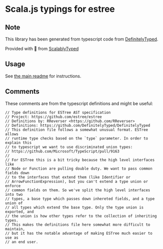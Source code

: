 
# Scala.js typings for estree




## Note
This library has been generated from typescript code from [DefinitelyTyped](https://definitelytyped.org).

Provided with :purple_heart: from [ScalablyTyped](https://github.com/oyvindberg/ScalablyTyped)

## Usage
See [the main readme](../../readme.md) for instructions.

## Comments

These comments are from the typescript definitions and might be useful:
```
// Type definitions for ESTree AST specification
// Project: https://github.com/estree/estree
// Definitions by: RReverser <https://github.com/RReverser>
// Definitions: https://github.com/DefinitelyTyped/DefinitelyTyped
// This definition file follows a somewhat unusual format. ESTree allows
// runtime type checks based on the `type` parameter. In order to explain this
// to typescript we want to use discriminated union types:
// https://github.com/Microsoft/TypeScript/pull/9163
//
// For ESTree this is a bit tricky because the high level interfaces like
// Node or Function are pulling double duty. We want to pass common fields down
// to the interfaces that extend them (like Identifier or
// ArrowFunctionExpression), but you can't extend a type union or enforce
// common fields on them. So we've split the high level interfaces into two
// types, a base type which passes down inhereted fields, and a type union of
// all types which extend the base type. Only the type union is exported, and
// the union is how other types refer to the collection of inheriting types.
// This makes the definitions file here somewhat more difficult to maintain,
// but it has the notable advantage of making ESTree much easier to use as
// an end user.

```

